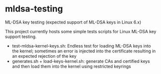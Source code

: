 # mldsa-testing
ML-DSA key testing (expected support of ML-DSA keys in Linux 6.x)

This project currently hosts some simple tests scripts for Linux ML-DSA key support testing.

- test-mldsa-kernel-keys.sh: Endless test for loading ML-DSA keys into the kernel; sometimes an error is injected into the certificate resulting in an expected rejection of the key
- generates.sh + load-keys-kernel.sh: generate CAs and certified keys and then load them into the kernel using restricted keyrings
